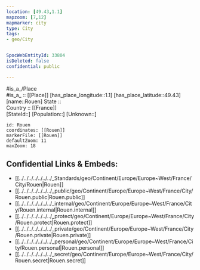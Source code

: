 ```yaml
---
location: [49.43,1.1] 
mapzoom: [7,12] 
mapmarker: city 
type: City
tags:
- geo/City


SpocWebEntityId: 33804
isDeleted: false
confidential: public

---
```

#is_a_/Place  
#is_a_ :: [[Place]] 
[has_place_longitude::1.1] 
[has_place_latitude::49.43] 
[name::Rouen] 
State ::  
Country :: [[France]]  
[StateId::] 
[Population::] 
[Unknown::] 


```leaflet
id: Rouen
coordinates: [[Rouen]] 
markerFile: [[Rouen]] 
defaultZoom: 11 
maxZoom: 18
```


## Confidential Links & Embeds: 
- [[../../../../../../../_Standards/geo/Continent/Europe/Europe~West/France/City/Rouen|Rouen]] 
- [[../../../../../../../_public/geo/Continent/Europe/Europe~West/France/City/Rouen.public|Rouen.public]] 
- [[../../../../../../../_internal/geo/Continent/Europe/Europe~West/France/City/Rouen.internal|Rouen.internal]] 
- [[../../../../../../../_protect/geo/Continent/Europe/Europe~West/France/City/Rouen.protect|Rouen.protect]] 
- [[../../../../../../../_private/geo/Continent/Europe/Europe~West/France/City/Rouen.private|Rouen.private]] 
- [[../../../../../../../_personal/geo/Continent/Europe/Europe~West/France/City/Rouen.personal|Rouen.personal]] 
- [[../../../../../../../_secret/geo/Continent/Europe/Europe~West/France/City/Rouen.secret|Rouen.secret]] 
